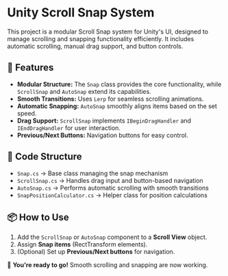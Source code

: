<!DOCTYPE html>
<html lang="en">

<body> 
    <h1>Unity Scroll Snap System</h1>
    <p>This project is a modular Scroll Snap system for Unity's UI, designed to manage scrolling and snapping functionality efficiently. It includes automatic scrolling, manual drag support, and button controls.</p>
    <h2>🚀 Features</h2>
    <ul>
        <li><strong>Modular Structure:</strong> The <code>Snap</code> class provides the core functionality, while <code>ScrollSnap</code> and <code>AutoSnap</code> extend its capabilities.</li>
        <li><strong>Smooth Transitions:</strong> Uses <code>Lerp</code> for seamless scrolling animations.</li>
        <li><strong>Automatic Snapping:</strong> <code>AutoSnap</code> smoothly aligns items based on the set speed.</li>
        <li><strong>Drag Support:</strong> <code>ScrollSnap</code> implements <code>IBeginDragHandler</code> and <code>IEndDragHandler</code> for user interaction.</li>
        <li><strong>Previous/Next Buttons:</strong> Navigation buttons for easy control.</li>
    </ul>
    <h2>📂 Code Structure</h2>
    <ul>
        <li><code>Snap.cs</code> → Base class managing the snap mechanism</li>
        <li><code>ScrollSnap.cs</code> → Handles drag input and button-based navigation</li>
        <li><code>AutoSnap.cs</code> → Performs automatic scrolling with smooth transitions</li>
        <li><code>SnapPositionCalculator.cs</code> → Helper class for position calculations</li>
    </ul>
    <h2>📦 How to Use</h2>
    <ol>
        <li>Add the <code>ScrollSnap</code> or <code>AutoSnap</code> component to a <strong>Scroll View</strong> object.</li>
        <li>Assign <strong>Snap items</strong> (RectTransform elements).</li>
        <li>(Optional) Set up <strong>Previous/Next buttons</strong> for navigation.</li>
    </ol>
    <p>🎉 <strong>You're ready to go!</strong> Smooth scrolling and snapping are now working.</p>

</body>
</html>
